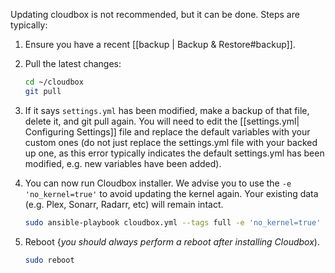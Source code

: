 Updating cloudbox is not recommended, but it can be done. Steps are typically:

1. Ensure you have a recent [[backup | Backup & Restore#backup]]. 


2. Pull the latest changes:

   ```bash
   cd ~/cloudbox
   git pull
   ```

3. If it says `settings.yml` has been modified, make a backup of that file, delete it, and git pull again. You will need to edit the [[settings.yml| Configuring Settings]] file and replace the default variables with your custom ones (do not just replace the settings.yml file with your backed up one, as this error typically indicates the default settings.yml has been modified, e.g. new variables have been added).

4. You can now run Cloudbox installer. We advise you to use the `-e 'no_kernel=true'` to avoid updating the kernel again. Your existing data (e.g. Plex, Sonarr, Radarr, etc) will remain intact.

   ```bash
   sudo ansible-playbook cloudbox.yml --tags full -e 'no_kernel=true'
   ```

5. Reboot {_you should always perform a reboot after installing Cloudbox_).

   ```bash
   sudo reboot
   ```


